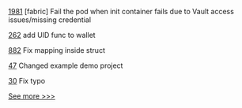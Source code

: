 
[1981](https://github.com/hyperledger/bevel/pull/1981) [fabric] Fail the pod when init container fails due to Vault access issues/missing credential

[262](https://github.com/hyperledger-labs/fabric-token-sdk/pull/262) add UID func to wallet

[882](https://github.com/hyperledger-labs/solang/pull/882) Fix mapping inside struct

[47](https://github.com/hyperledger/indy-sdk-react-native/pull/47) Changed example demo project

[30](https://github.com/hyperledger-labs/yui-docs/pull/30) Fix typo


[See more >>>](https://start-here.hyperledger.org/pull-requests)
